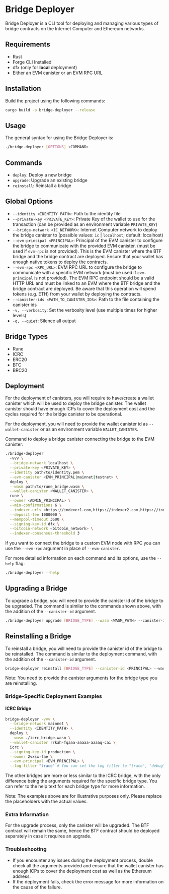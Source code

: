 # Bridge Deployer

Bridge Deployer is a CLI tool for deploying and managing various types of bridge contracts on the Internet Computer and Ethereum networks.

## Requirements

- Rust
- Forge CLI Installed
- dfx (only for **local** deployment)
- Either an EVM canister or an EVM RPC URL

## Installation

Build the project using the following commands:

```bash
cargo build -p bridge-deployer --release
```

## Usage

The general syntax for using the Bridge Deployer is:

```bash
./bridge-deployer [OPTIONS] <COMMAND>
```

## Commands

- `deploy`: Deploy a new bridge
- `upgrade`: Upgrade an existing bridge
- `reinstall`: Reinstall a bridge

## Global Options

- `--identity <IDENTITY_PATH>`: Path to the identity file
- `--private-key <PRIVATE_KEY>`: Private Key of the wallet to use for the transaction (can be provided as an environment variable `PRIVATE_KEY`)
- `--bridge-network <IC_NETWORK>`: Internet Computer network to deploy the bridge canister to (possible values: `ic` | `localhost`; default: localhost)
- `--evm-principal <PRINCIPAL>`: Principal of the EVM canister to configure the bridge to communicate with the provided EVM canister. (must be used if `evm-rpc` is not provided). This is the EVM canister where the BTF bridge and the bridge contract are deployed. Ensure that your wallet has enough native tokens to deploy the contracts.
- `--evm-rpc <RPC_URL>`: EVM RPC URL to configure the bridge to communicate with a specific EVM network (must be used if `evm-principal` is not provided). The EVM RPC endpoint should be a valid HTTP URL and must be linked to an EVM where the BTF bridge and the bridge contract are deployed. Be aware that this operation will spend tokens (e.g. ETH) from your wallet by deploying the contracts.
- `--canister-ids <PATH_TO_CANISTER_IDS>`: Path to the file containing the canister ids
- `-v, --verbosity`: Set the verbosity level (use multiple times for higher levels)
- `-q, --quiet`: Silence all output

## Bridge Types

- Rune
- ICRC
- ERC20
- BTC
- BRC20

## Deployment

For the deployment of canisters, you will require to have/create a wallet canister which will be used to deploy the bridge canister. The wallet canister should have enough ICPs to cover the deployment cost and the cycles required for the bridge canister to be operational.

For the deployment, you will need to provide the wallet canister id as `--wallet-canister` or as an environment variable `WALLET_CANISTER`.

Command to deploy a bridge canister connecting the bridge to the EVM canister:

```bash
./bridge-deployer
  -vvv \
  --bridge-network localhost \
  --private-key <PRIVATE_KEY> \
  --identity path/to/identity.pem \
  --evm-canister <EVM_PRINCIPAL|mainnet|testnet> \
  deploy \
  --wasm path/to/rune_bridge.wasm \
  --wallet-canister <WALLET_CANISTER> \
  rune \
  --owner <ADMIN_PRINCIPAL> \
  --min-confirmations 6 \
  --indexer-urls <https://indexer1.com,https://indexer2.com,https://indexer3.com> \
  --deposit-fee 1000000 \
  --mempool-timeout 3600 \
  --signing-key-id dfx \
  --bitcoin-network <bitcoin_network> \
  --indexer-consensus-threshold 3
```

If you want to connect the bridge to a custom EVM node with RPC you can use the `--evm-rpc` argument in place of `--evm-canister`.

For more detailed information on each command and its options, use the `--help` flag:

```bash
./bridge-deployer --help
```

## Upgrading a Bridge

To upgrade a bridge, you will need to provide the canister id of the bridge to be upgraded. The command is similar to the commands shown above, with the addition of the `--canister-id` argument.

```bash
./bridge-deployer upgrade [BRIDGE_TYPE] --wasm <WASM_PATH> --canister-id <CANISTER_ID>
```

## Reinstalling a Bridge

To reinstall a bridge, you will need to provide the canister id of the bridge to be reinstalled. The command is similar to the deployment command, with the addition of the `--canister-id` argument.

```bash
bridge-deployer reinstall [BRIDGE_TYPE] --canister-id <PRINCIPAL> --wasm <WASM_PATH> --btf-bridge <ADDRESS>
```

Note: You need to provide the canister arguments for the bridge type you are reinstalling.

### Bridge-Specific Deployment Examples

#### ICRC Bridge

```bash
bridge-deployer -vvv \
  --bridge-network mainnet \
  --identity <IDENTITY_PATH> \
  deploy \
  --wasm ./icrc_bridge.wasm \
  --wallet-canister rrkah-fqaaa-aaaaa-aaaaq-cai \
  icrc \
  --signing-key-id production \
  --owner 2vxsx-fae \
  --evm-principal <EVM_PRINCIPAL> \
  --log-filter "trace" # You can set the log filter to "trace", "debug", "info", "warn", "error"
```

The other bridges are more or less similar to the ICRC bridge, with the only difference being the arguments required for the specific bridge type. You can refer to the help text for each bridge type for more information.

Note: The examples above are for illustrative purposes only. Please replace the placeholders with the actual values.

### Extra Information

For the upgrade process, only the canister will be upgraded. The BTF contract will remain the same, hence the BTF contract should be deployed separately in case it requires an upgrade.

### Troubleshooting

- If you encounter any issues during the deployment process, double check all the arguments provided and ensure that the wallet canister has enough ICPs to cover the deployment cost as well as the Ethereum address.
- If the deployment fails, check the error message for more information on the cause of the failure.
